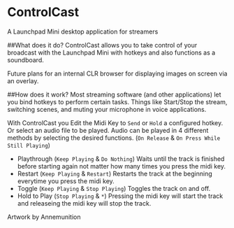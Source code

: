# ControlCast
A Launchpad Mini desktop application for streamers

##What does it do?
ControlCast allows you to take control of your broadcast with the Launchpad Mini with hotkeys and also functions as a soundboard. 

Future plans for an internal CLR browser for displaying images on screen via an overlay.

##How does it work?
Most streaming software (and other applications) let you bind hotkeys to perform certain tasks. Things like Start/Stop the stream, switching scenes, and muting your microphone in voice applications. 

With ControlCast you Edit the Midi Key to ``Send`` or ``Hold`` a configured hotkey. Or select an audio file to be played. Audio can be played in 4 different methods by selecting the desired functions. (``On Release`` & ``On Press While Still Playing``)

* Playthrough (``Keep Playing`` & ``Do Nothing``) Waits until the track is finished before starting again not matter how many times you press the midi key.
* Restart (``Keep Playing`` & ``Restart``) Restarts the track at the beginning everytime you press the midi key.
* Toggle (``Keep Playing`` & ``Stop Playing``) Toggles the track on and off.
* Hold to Play (``Stop Playing`` & ``*``) Pressing the midi key will start the track and releaseing the midi key will stop the track.

Artwork by Annemunition
